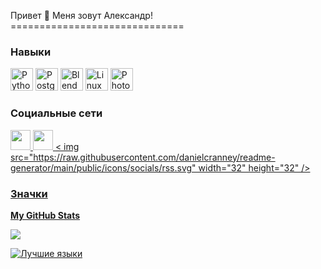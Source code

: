 Привет 👋 Меня зовут Александр! ==============================

### Навыки


<p align="left">
<a href="https://www.python.org/" target="_blank" rel="noreferrer"><img src="https://raw.githubusercontent.com/ danielcranney/readme-generator/main/public/icons/skills/python-colored.svg" width="36" height="36" alt="Python" /></a> <a href="https:// www.postgresql.org/" target="_blank" rel="noreferrer"><img src="https://raw.githubusercontent.com/danielcranney/readme-generator/main/public/icons/skills/postgresql-colored .svg" width="36" height="36" alt="PostgreSQL" /></a> <a href="https://www.blender.org/" target="_blank" rel="noreferrer" ><img src="https://raw.githubusercontent.com/danielcranney/readme-generator/main/public/icons/skills/blender-colored.svg" width="36" height="36" alt="Blender " /></a> <a href="https://www.linux.org" target="_blank" rel="noreferrer"><img src="https://raw.githubusercontent.com/danielcranney/ readme-generator/main/public/icons/skills/linux-colored.svg" width="36" height="36" alt="Linux" /></a> <a href="https://www. adobe.com/uk/products/photoshop.html" target="_blank" rel="noreferrer"><img src="https://raw.githubusercontent.com/danielcranney/readme-generator/main/public/icons/ навыки/photoshop-colored.svg" width="36" height="36" alt="Photoshop" /></a>
</p>


### Социальные сети

<p align="left"> <a href="https://discord.com/users/marcus9503" target="_blank" rel="noreferrer"> <picture> <source media="(предпочитает -color-scheme: темный)" srcset="undefined" /> <source media="(предпочитает-color-scheme: светлый)" srcset="https://raw.githubusercontent.com/danielcranney/readme-generator/main /public/icons/socials/discord.svg" /> <img src="https://raw.githubusercontent.com/danielcranney/readme-generator/main/public/icons/socials/discord.svg" width="32 " height="32" /> </picture> </a> <a href="https://www.github.com/AlexChek51" target="_blank" rel="noreferrer"> <picture> <source media ="(предпочитает-цветовую-схему: темную)" srcset="https://raw.githubusercontent.com/danielcranney/readme-generator/main/public/icons/socials/github-dark.svg" /> <source media ="(предпочитает цветовую схему: светлую)" srcset="https://raw.githubusercontent.com/danielcranney/readme-generator/main/public/icons/socials/github.svg" /> <img src=" https://raw.githubusercontent.com/danielcranney/readme-generator/main/public/icons/socials/github.svg" width="32" height="32" /> </picture> </a> <a href="https://www.vk.com/project__one" target="_blank" rel="noreferrer"> <picture> <source media="(предпочитает цветовую схему: тёмную)" srcset="undefined" / > <source media="(prefers-color-scheme: Light)" srcset="https://raw.githubusercontent.com/danielcranney/readme-generator/main/public/icons/socials/rss.svg" /> < img src="https://raw.githubusercontent.com/danielcranney/readme-generator/main/public/icons/socials/rss.svg" width="32" height="32" /> </picture> </ а> </p>

### Значки

<b>My GitHub Stats</b>

<a href="http://www.github.com/AlexChek51"><img src="https://github-readme-streak-stats.herokuapp.com/?user=AlexChek51&stroke=ffffff&background=1c1917&ring=0891b2&fire=0891b2&currStreakNum=ffffff&currStreakLabel=0891b2&sideNums=ffffff&sideLabels=ffffff&dates=ffffff&hide_border=true" /></a>

<a href="https://github.com/AlexChek51" align="left"><img src="https://github-readme-stats.vercel.app/api/top-langs/?username=AlexChek51&langs_count =10&title_color=0891b2&text_color=ffffff&icon_color=0891b2&bg_color=1c1917&hide_border=true&locale=en&custom_title=Top%20%Languages" alt="Лучшие языки" /></a>
